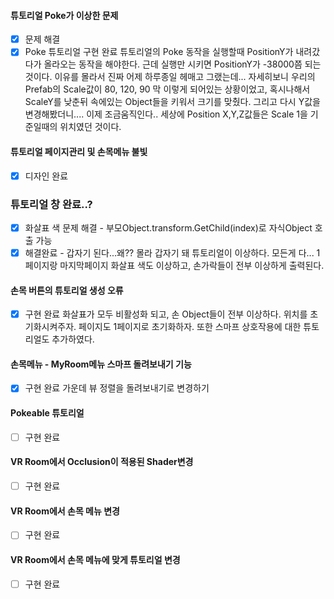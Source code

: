 #### 튜토리얼 Poke가 이상한 문제
- [x] 문제 해결
- [x] Poke 튜토리얼 구현 완료
튜토리얼의 Poke 동작을 실행할때 PositionY가 내려갔다가 올라오는 동작을 해야한다.
근데 실행만 시키면 PositionY가 -38000쯤 되는것이다. 이유를 몰라서 진짜 어제 하루종일 헤매고 그랬는데... 자세히보니 우리의 Prefab의 Scale값이 80, 120, 90 막 이렇게 되어있는 상황이었고, 혹시나해서 ScaleY를 낮춘뒤 속에있는 Object들을 키워서 크기를 맞췄다.
그리고 다시 Y값을 변경해봤더니.... 이제 조금움직인다..
세상에 Position X,Y,Z값들은 Scale 1을 기준일때의 위치였던 것이다.
#### 튜토리얼 페이지관리 및 손목메뉴 불빛
- [x] 디자인 완료
### 튜토리얼 창 완료..?
- [x] 화살표 색 문제 해결 - 부모Object.transform.GetChild(index)로 자식Object 호출 가능
- [x] 해결완료 - 갑자기 된다...왜?? 몰라 갑자기 돼
튜토리얼이 이상하다. 모든게 다... 1페이지랑 마지막페이지 화살표 색도 이상하고, 손가락들이 전부 이상하게 출력된다.
#### 손목 버튼의 튜토리얼 생성 오류
- [x] 구현 완료
화살표가 모두 비활성화 되고, 손 Object들이 전부 이상하다. 위치를 초기화시켜주자. 페이지도 1페이지로 초기화하자. 또한 스마프 상호작용에 대한 튜토리얼도 추가하였다.
#### 손목메뉴 - MyRoom메뉴 스마프 돌려보내기 기능
- [x] 구현 완료
가운데 뷰 정렬을 돌려보내기로 변경하기
#### Pokeable 튜토리얼
- [ ] 구현 완료
#### VR Room에서 Occlusion이 적용된 Shader변경
- [ ] 구현 완료
#### VR Room에서 손목 메뉴 변경
- [ ] 구현 완료
#### VR Room에서 손목 메뉴에 맞게 튜토리얼 변경
- [ ] 구현 완료
